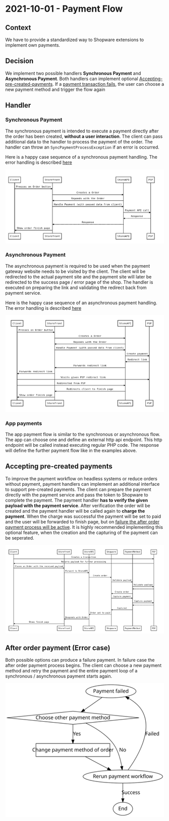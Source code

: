 # 2021-10-01 - Payment Flow

## Context

We have to provide a standardized way to Shopware extensions to implement own payments.

## Decision

We implement two possible handlers **Synchronous Payment** and **Asynchronous Payment**. Both handlers can implement optional [Accepting-pre-created-payments](#accepting-pre-created-payments). If a [payment transaction fails](#after-order-payment-error-case), the user can choose a new payment method and trigger the flow again

## Handler

### Synchronous Payment

The synchronous payment is intended to execute a payment directly after the order has been created, **without a user interaction**. The client can pass additional data to the handler to process the payment of the order. The handler can throw an `SyncPaymentProcessException` if an error is occurred.

Here is a happy case sequence of a synchronous payment handling. The error handling is described [here](#after-order-payment-error-case) 

![Synchronous Payment](./assets/payment-flow/synchronous-payment.png)

### Asynchronous Payment

The asynchronous payment is required to be used when the payment gateway website needs to be visited by the client. The client will be redirected to the actual payment site and the payment site will later be redirected to the success page / error page of the shop. The handler is executed on preparing the link and validating the redirect back from payment service.

Here is the happy case sequence of an asynchronous payment handling. The error handling is described [here](#after-order-payment-error-case) 

![Asynchronous Payment](./assets/payment-flow/asynchronous-payment.png)

### App payments

The app payment flow is similar to the synchronous or asynchronous flow. The app can choose one and define an external http api endpoint. This http endpoint will be called instead executing regular PHP code. The response will define the further payment flow like in the examples above.

## Accepting pre-created payments

To improve the payment workflow on headless systems or reduce orders without payment, payment handlers can implement an additional interface to support pre-created payments. The client can prepare the payment directly with the payment service and pass the token to Shopware to complete the payment. 
The payment handler **has to verify the given payload with the payment service**. After verification the order will be created and the payment handler will be called again to **charge the payment**.
When the charge was successful the payment will be set to paid and the user will be forwarded to finish page, but on [failure the after order payment process will be active](#after-order-payment-error-case).
It is highly recommended implementing this optional feature, when the creation and the capturing of the payment can be seperated.

![Pre created payment](./assets/payment-flow/pre-created-payment.png)

## After order payment (Error case)

Both possible options can produce a failure payment. In failure case the after order payment process begins. The client can choose a new payment method and retry the payment and the entire payment loop of a synchronous / asynchronous payment starts again.

![After order payment](./assets/payment-flow/after-order-payment.svg)

